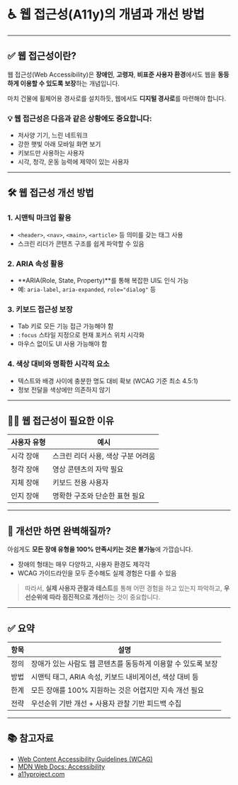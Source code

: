 # ♿ 웹 접근성(A11y)의 개념과 개선 방법

---

## ✅ 웹 접근성이란?

웹 접근성(Web Accessibility)은 **장애인**, **고령자**, **비표준 사용자 환경**에서도 웹을 **동등하게 이용할 수 있도록 보장**하는 개념입니다.

마치 건물에 휠체어용 경사로를 설치하듯, 웹에서도 **디지털 경사로**를 마련해야 합니다.

### 💡 웹 접근성은 다음과 같은 상황에도 중요합니다:

- 저사양 기기, 느린 네트워크
- 강한 햇빛 아래 모바일 화면 보기
- 키보드만 사용하는 사용자
- 시각, 청각, 운동 능력에 제약이 있는 사용자

---

## 🛠 웹 접근성 개선 방법

### 1. 시맨틱 마크업 활용

- `<header>`, `<nav>`, `<main>`, `<article>` 등 의미를 갖는 태그 사용
- 스크린 리더가 콘텐츠 구조를 쉽게 파악할 수 있음

### 2. ARIA 속성 활용

- **ARIA(Role, State, Property)**를 통해 복잡한 UI도 인식 가능
- 예: `aria-label`, `aria-expanded`, `role="dialog"` 등

### 3. 키보드 접근성 보장

- Tab 키로 모든 기능 접근 가능해야 함
- `:focus` 스타일 지정으로 현재 포커스 위치 시각화
- 마우스 없이도 UI 사용 가능해야 함

### 4. 색상 대비와 명확한 시각적 요소

- 텍스트와 배경 사이에 충분한 명도 대비 확보 (WCAG 기준 최소 4.5:1)
- 정보 전달을 색상에만 의존하지 않기

---

## 🙋‍♀️ 웹 접근성이 필요한 이유

| 사용자 유형 | 예시                               |
| ----------- | ---------------------------------- |
| 시각 장애   | 스크린 리더 사용, 색상 구분 어려움 |
| 청각 장애   | 영상 콘텐츠의 자막 필요            |
| 지체 장애   | 키보드 전용 사용자                 |
| 인지 장애   | 명확한 구조와 단순한 표현 필요     |

---

## 🤔 개선만 하면 완벽해질까?

아쉽게도 **모든 장애 유형을 100% 만족시키는 것은 불가능**에 가깝습니다.

- 장애의 형태는 매우 다양하고, 사용자 환경도 제각각
- WCAG 가이드라인을 모두 준수해도 실제 경험은 다를 수 있음

> 따라서, **실제 사용자 관찰과 테스트**를 통해 어떤 경험을 하고 있는지 파악하고, **우선순위에 따라 점진적으로 개선**하는 것이 중요합니다.

---

## ✅ 요약

| 항목 | 설명                                                          |
| ---- | ------------------------------------------------------------- |
| 정의 | 장애가 있는 사람도 웹 콘텐츠를 동등하게 이용할 수 있도록 보장 |
| 방법 | 시맨틱 태그, ARIA 속성, 키보드 내비게이션, 색상 대비 등       |
| 한계 | 모든 장애를 100% 지원하는 것은 어렵지만 지속 개선 필요        |
| 전략 | 우선순위 기반 개선 + 사용자 관찰 기반 피드백 수집             |

---

## 📚 참고자료

- [Web Content Accessibility Guidelines (WCAG)](https://www.w3.org/WAI/WCAG21/quickref/)
- [MDN Web Docs: Accessibility](https://developer.mozilla.org/ko/docs/Learn/Accessibility)
- [a11yproject.com](https://www.a11yproject.com/)
